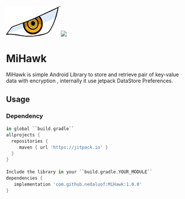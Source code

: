 <img src="https://github.com/nedaluof/MiHawk/blob/master/art/mihawk_eye.jpg?raw=true" width="150">[![](https://jitpack.io/v/nedaluof/MiHawk.svg)](https://jitpack.io/#nedaluof/MiHawk)
# MiHawk
MiHawk is simple Android Library to store and retrieve pair of key-value data with encryption , internally it use jetpack DataStore Preferences. 

Usage
-----

### Dependency

```groovy
in global ``build.gradle``
allprojects {
  repositories {
     maven { url 'https://jitpack.io' }
  }
}

Include the library in your ``build.gradle.YOUR_MODULE``
dependencies {
   implementation 'com.github.nedaluof:MiHawk:1.0.0'
}
```
